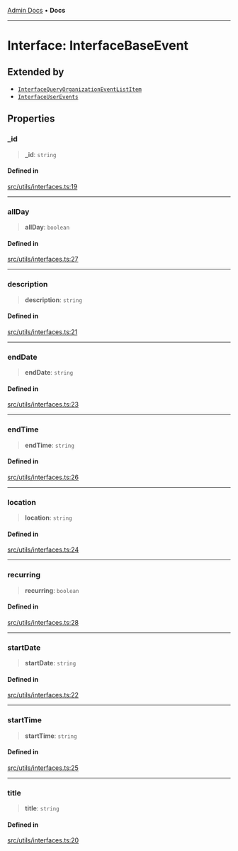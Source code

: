 [Admin Docs](/) • **Docs**

***

# Interface: InterfaceBaseEvent

## Extended by

- [`InterfaceQueryOrganizationEventListItem`](InterfaceQueryOrganizationEventListItem.md)
- [`InterfaceUserEvents`](InterfaceUserEvents.md)

## Properties

### \_id

> **\_id**: `string`

#### Defined in

[src/utils/interfaces.ts:19](https://github.com/PalisadoesFoundation/talawa-admin/blob/main/src/utils/interfaces.ts#L19)

***

### allDay

> **allDay**: `boolean`

#### Defined in

[src/utils/interfaces.ts:27](https://github.com/PalisadoesFoundation/talawa-admin/blob/main/src/utils/interfaces.ts#L27)

***

### description

> **description**: `string`

#### Defined in

[src/utils/interfaces.ts:21](https://github.com/PalisadoesFoundation/talawa-admin/blob/main/src/utils/interfaces.ts#L21)

***

### endDate

> **endDate**: `string`

#### Defined in

[src/utils/interfaces.ts:23](https://github.com/PalisadoesFoundation/talawa-admin/blob/main/src/utils/interfaces.ts#L23)

***

### endTime

> **endTime**: `string`

#### Defined in

[src/utils/interfaces.ts:26](https://github.com/PalisadoesFoundation/talawa-admin/blob/main/src/utils/interfaces.ts#L26)

***

### location

> **location**: `string`

#### Defined in

[src/utils/interfaces.ts:24](https://github.com/PalisadoesFoundation/talawa-admin/blob/main/src/utils/interfaces.ts#L24)

***

### recurring

> **recurring**: `boolean`

#### Defined in

[src/utils/interfaces.ts:28](https://github.com/PalisadoesFoundation/talawa-admin/blob/main/src/utils/interfaces.ts#L28)

***

### startDate

> **startDate**: `string`

#### Defined in

[src/utils/interfaces.ts:22](https://github.com/PalisadoesFoundation/talawa-admin/blob/main/src/utils/interfaces.ts#L22)

***

### startTime

> **startTime**: `string`

#### Defined in

[src/utils/interfaces.ts:25](https://github.com/PalisadoesFoundation/talawa-admin/blob/main/src/utils/interfaces.ts#L25)

***

### title

> **title**: `string`

#### Defined in

[src/utils/interfaces.ts:20](https://github.com/PalisadoesFoundation/talawa-admin/blob/main/src/utils/interfaces.ts#L20)
